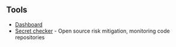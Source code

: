 ## Tools

- [Dashboard](https://github.com/UKHomeOffice/ho-example-dashboard)
- [Secret checker](https://github.com/UKHomeOffice/repo-security-scanner) - Open source risk mitigation, monitoring code repositories